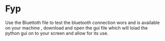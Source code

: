 # Fyp
Use the Bluettoth file to test the bluetooth connection wors and is available on your machine ,
download and open the gui file which will loiad the python gui on to your screen and allow for its use.
